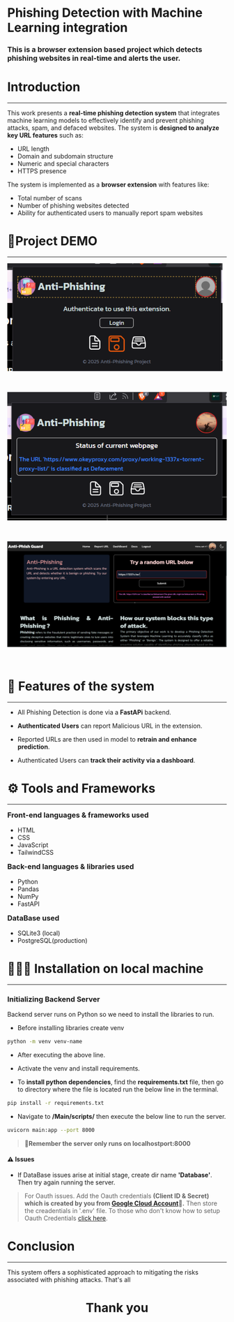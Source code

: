 # Phishing Detection with Machine Learning integration

### This is a browser extension based project which detects phishing websites in real-time and alerts the user.

# Introduction

---

This work presents a **real-time phishing detection system** that integrates machine learning models to effectively identify and prevent phishing attacks, spam, and defaced websites. The system is **designed to analyze key URL features** such as:

- URL length
- Domain and subdomain structure
- Numeric and special characters
- HTTPS presence

The system is implemented as a **browser extension** with features like:

- Total number of scans
- Number of phishing websites detected
- Ability for authenticated users to manually report spam websites

# 📼Project DEMO

---

![ScreenShot-1](Presentation/Screenshot_2.png)

<br/>

![ScreenShot-2](Presentation/Screenshot_1.png)

<br/>

![ScreenShot-3](Presentation/Screenshot_3.png)

<br/>

# 💫 Features of the system

---

- All Phishing Detection is done via a **FastAPi** backend.

- **Authenticated Users** can report Malicious URL in the extension.

- Reported URLs are then used in model to **retrain and enhance prediction**.

- Authenticated Users can **track their activity via a dashboard**.

# ⚙️ Tools and Frameworks

---

<h3  style="margin-top: 0;margin-bottom: 1rem;">Front-end languages & frameworks used</h3>

- HTML
- CSS
- JavaScript
- TailwindCSS

<h3  style="margin-top: 0;margin-bottom: 1rem;">Back-end languages & libraries used</h3>

- Python
- Pandas
- NumPy
- FastAPI

<h3 style="margin-top: 0;margin-bottom: 1rem;">DataBase used</h3>

- SQLite3 (local)
- PostgreSQL(production)
</div>

# 🧑🏻‍💻 Installation on local machine

---

### Initializing Backend Server

Backend server runs on Python so we need to install the libraries to run.

- Before installing libraries create venv

```bash
python -m venv venv-name
```

- After executing the above line.

- Activate the venv and install requirements.

- To **install python dependencies**, find the **requirements.txt** file, then go to directory where the file is located run the below line in the terminal.

```bash
pip install -r requirements.txt
```

- Navigate to **/Main/scripts/** then execute the below line to run the server.

```bash
uvicorn main:app --port 8000
```

> 📌**Remember the server only runs on localhostport:8000**

#### ⚠️ Issues

- If DataBase issues arise at initial stage, create dir name **'Database'**. Then try again running the server.

> For Oauth issues. Add the Oauth credentials **(Client ID & Secret) which is created by you from [Google Cloud Account](https://console.cloud.google.com/)🙂.** Then store the creadentials in '.env' file. To those who don't know how to setup Oauth Credentials [click here](https://youtu.be/TjMhPr59qn4?si=fF22b_77npApIcur).
> <br/>

# Conclusion

---

This system offers a sophisticated approach to mitigating the risks associated with phishing attacks. That's all

<h1 style="text-align:center;">Thank you</h1>
